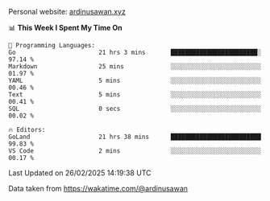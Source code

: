 Personal website: [ardinusawan.xyz](https://ardinusawan.xyz)

<!--START_SECTION:waka-->
📊 **This Week I Spent My Time On** 

```text
💬 Programming Languages: 
Go                       21 hrs 3 mins       ████████████████████████░   97.14 % 
Markdown                 25 mins             ░░░░░░░░░░░░░░░░░░░░░░░░░   01.97 % 
YAML                     5 mins              ░░░░░░░░░░░░░░░░░░░░░░░░░   00.46 % 
Text                     5 mins              ░░░░░░░░░░░░░░░░░░░░░░░░░   00.41 % 
SQL                      0 secs              ░░░░░░░░░░░░░░░░░░░░░░░░░   00.02 % 

🔥 Editors: 
GoLand                   21 hrs 38 mins      █████████████████████████   99.83 % 
VS Code                  2 mins              ░░░░░░░░░░░░░░░░░░░░░░░░░   00.17 % 
```


 Last Updated on 26/02/2025 14:19:38 UTC
<!--END_SECTION:waka-->
Data taken from https://wakatime.com/@ardinusawan
